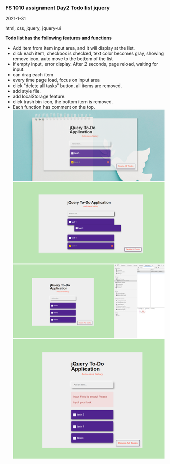 ### FS 1010 assignment Day2 Todo list jquery

2021-1-31

html, css, jquery, jquery-ui

**Todo list has the following features and functions**

- Add item from item input area, and it will display at the list.
- click each item, checkbox is checked, text color becomes gray, showing remove icon, auto move to the bottom of the list
- If empty input, error display. After 2 seconds, page reload, waiting for input.
- can drag each item
- every time page load, focus on input area
- click "delete all tasks" button, all items are removed.
- add style file.
- add localStorage feature.
- click trash bin icon, the bottom item is removed.
- Each function has comment on the top.
  <br>
  ![](2021-02-01-09-23-03.png)
  <br>
  ![](2021-01-31-16-42-24.png)
  <br>
  ![](2021-01-31-16-52-20.png)
  <br>
  ![](2021-01-31-16-58-21.png)

